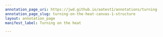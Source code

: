 ```yaml
---
annotation_page_uri: https://jwd.github.io/aatest1/annotations/turning-on-the-heat-canvas-1-structure.json
annotation_page_slug: turning-on-the-heat-canvas-1-structure
layout: annotation_page
manifest_label: Turning on the heat

---
```

